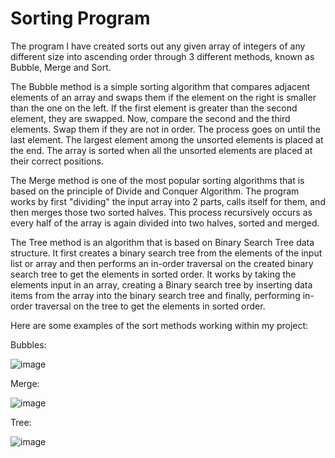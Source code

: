 # Sorting Program

The program I have created sorts out any given array of integers of any different size into ascending order through 3 different methods, known as Bubble, Merge and Sort.

The Bubble method is a simple sorting algorithm that compares adjacent elements of an array and swaps them if the element on the right is smaller than the one on the left. If the first element is greater than the second element, they are swapped. Now, compare the second and the third elements. Swap them if they are not in order. The process goes on until the last element. The largest element among the unsorted elements is placed at the end. The array is sorted when all the unsorted elements are placed at their correct positions.

The Merge method is one of the most popular sorting algorithms that is based on the principle of Divide and Conquer Algorithm. The program works by first &quot;dividing&quot; the input array into 2 parts, calls itself for them, and then merges those two sorted halves. This process recursively occurs as every half of the array is again divided into two halves, sorted and merged.

The Tree method is an algorithm that is based on Binary Search Tree data structure. It first creates a binary search tree from the elements of the input list or array and then performs an in-order traversal on the created binary search tree to get the elements in sorted order. It works by taking the elements input in an array, creating a Binary search tree by inserting data items from the array into the binary search tree and finally, performing in-order traversal on the tree to get the elements in sorted order.

Here are some examples of the sort methods working within my project:

Bubbles:

![image](https://user-images.githubusercontent.com/60224152/178159141-6026f466-ee6c-47ee-b50b-a31b50ceec40.png)

Merge:

![image](https://user-images.githubusercontent.com/60224152/178159150-bd454b78-0fb0-4572-9171-f961dc1918d9.png)

Tree:

![image](https://user-images.githubusercontent.com/60224152/178159158-cd4c5979-a410-4633-81e9-a2c15ebadb51.png)
